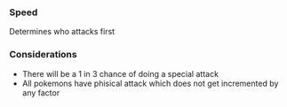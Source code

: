 ### Speed
Determines who attacks first

### Considerations
- There will be a 1 in 3 chance of doing a special attack
- All pokemons have phisical attack which does not get incremented by any factor